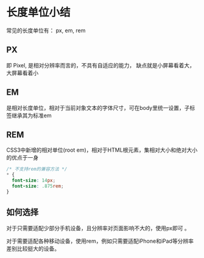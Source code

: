 # 长度单位小结

常见的长度单位有： px, em, rem

## PX

即 Pixel, 是相对分辨率而言的，不具有自适应的能力， 缺点就是小屏幕看着大，大屏幕看着小

## EM

是相对长度单位，相对于当前对象文本的字体尺寸，可在body里统一设置，子标签继承其为标准em

## REM

CSS3中新增的相对单位(root em)，相对于HTML根元素，集相对大小和绝对大小的优点于一身

```css
/* 不支持rem的兼容方法 */
* {
  font-size: 14px;
  font-size: .875rem;
}
```

## 如何选择

对于只需要适配少部分手机设备，且分辨率对页面影响不大的，使用px即可 。

对于需要适配各种移动设备，使用rem，例如只需要适配iPhone和iPad等分辨率差别比较挺大的设备。
